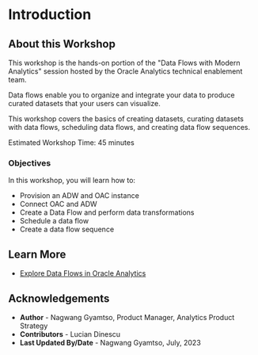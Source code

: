 # Introduction

## About this Workshop

This workshop is the hands-on portion of the "Data Flows with Modern Analytics" session hosted by the Oracle Analytics technical enablement team.

Data flows enable you to organize and integrate your data to produce curated datasets that your users can visualize.

This workshop covers the basics of creating datasets, curating datasets with data flows, scheduling data flows, and creating data flow sequences.

Estimated Workshop Time: 45 minutes


### Objectives

In this workshop, you will learn how to:
* Provision an ADW and OAC instance
* Connect OAC and ADW
* Create a Data Flow and perform data transformations
* Schedule a data flow
* Create a data flow sequence

## Learn More
* [Explore Data Flows in Oracle Analytics](https://docs.oracle.com/en/cloud/paas/analytics-cloud/tutorial-explore-data-flows/#before_you_begin)

## Acknowledgements
* **Author** - Nagwang Gyamtso, Product Manager, Analytics Product Strategy
* **Contributors** -  Lucian Dinescu
* **Last Updated By/Date** - Nagwang Gyamtso, July, 2023

